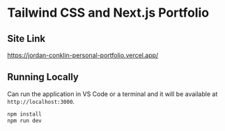 # Tailwind CSS and Next.js Portfolio

## Site Link
https://jordan-conklin-personal-portfolio.vercel.app/

## Running Locally

Can run the application in VS Code or a terminal and it will be available at `http://localhost:3000`.

```bash
npm install
npm run dev
```
